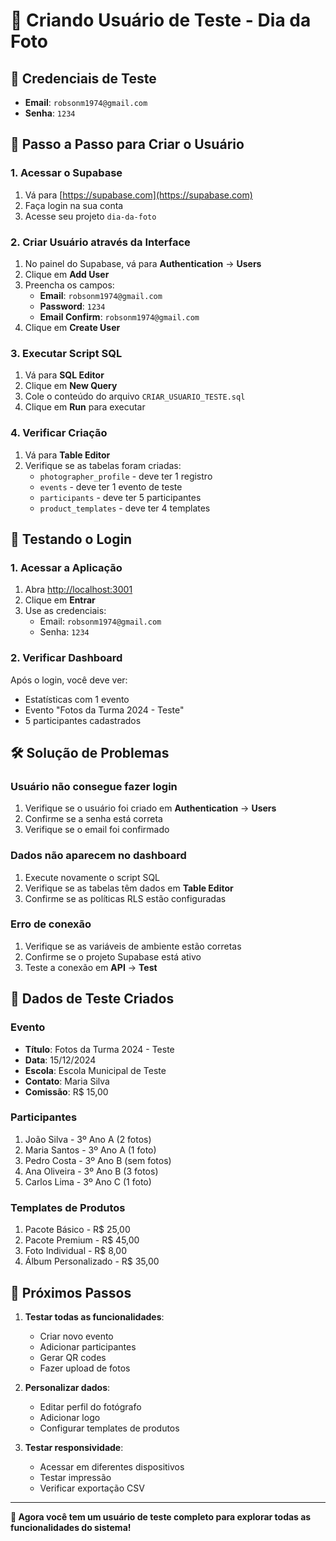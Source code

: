 # 🧪 Criando Usuário de Teste - Dia da Foto

## 📧 Credenciais de Teste
- **Email**: `robsonm1974@gmail.com`
- **Senha**: `1234`

## 🚀 Passo a Passo para Criar o Usuário

### 1. Acessar o Supabase
1. Vá para [https://supabase.com](https://supabase.com)
2. Faça login na sua conta
3. Acesse seu projeto `dia-da-foto`

### 2. Criar Usuário através da Interface
1. No painel do Supabase, vá para **Authentication** → **Users**
2. Clique em **Add User**
3. Preencha os campos:
   - **Email**: `robsonm1974@gmail.com`
   - **Password**: `1234`
   - **Email Confirm**: `robsonm1974@gmail.com`
4. Clique em **Create User**

### 3. Executar Script SQL
1. Vá para **SQL Editor**
2. Clique em **New Query**
3. Cole o conteúdo do arquivo `CRIAR_USUARIO_TESTE.sql`
4. Clique em **Run** para executar

### 4. Verificar Criação
1. Vá para **Table Editor**
2. Verifique se as tabelas foram criadas:
   - `photographer_profile` - deve ter 1 registro
   - `events` - deve ter 1 evento de teste
   - `participants` - deve ter 5 participantes
   - `product_templates` - deve ter 4 templates

## 🔐 Testando o Login

### 1. Acessar a Aplicação
1. Abra [http://localhost:3001](http://localhost:3001)
2. Clique em **Entrar**
3. Use as credenciais:
   - Email: `robsonm1974@gmail.com`
   - Senha: `1234`

### 2. Verificar Dashboard
Após o login, você deve ver:
- Estatísticas com 1 evento
- Evento "Fotos da Turma 2024 - Teste"
- 5 participantes cadastrados

## 🛠️ Solução de Problemas

### Usuário não consegue fazer login
1. Verifique se o usuário foi criado em **Authentication** → **Users**
2. Confirme se a senha está correta
3. Verifique se o email foi confirmado

### Dados não aparecem no dashboard
1. Execute novamente o script SQL
2. Verifique se as tabelas têm dados em **Table Editor**
3. Confirme se as políticas RLS estão configuradas

### Erro de conexão
1. Verifique se as variáveis de ambiente estão corretas
2. Confirme se o projeto Supabase está ativo
3. Teste a conexão em **API** → **Test**

## 📱 Dados de Teste Criados

### Evento
- **Título**: Fotos da Turma 2024 - Teste
- **Data**: 15/12/2024
- **Escola**: Escola Municipal de Teste
- **Contato**: Maria Silva
- **Comissão**: R$ 15,00

### Participantes
1. João Silva - 3º Ano A (2 fotos)
2. Maria Santos - 3º Ano A (1 foto)
3. Pedro Costa - 3º Ano B (sem fotos)
4. Ana Oliveira - 3º Ano B (3 fotos)
5. Carlos Lima - 3º Ano C (1 foto)

### Templates de Produtos
1. Pacote Básico - R$ 25,00
2. Pacote Premium - R$ 45,00
3. Foto Individual - R$ 8,00
4. Álbum Personalizado - R$ 35,00

## 🎯 Próximos Passos

1. **Testar todas as funcionalidades**:
   - Criar novo evento
   - Adicionar participantes
   - Gerar QR codes
   - Fazer upload de fotos

2. **Personalizar dados**:
   - Editar perfil do fotógrafo
   - Adicionar logo
   - Configurar templates de produtos

3. **Testar responsividade**:
   - Acessar em diferentes dispositivos
   - Testar impressão
   - Verificar exportação CSV

---

**🎉 Agora você tem um usuário de teste completo para explorar todas as funcionalidades do sistema!**




